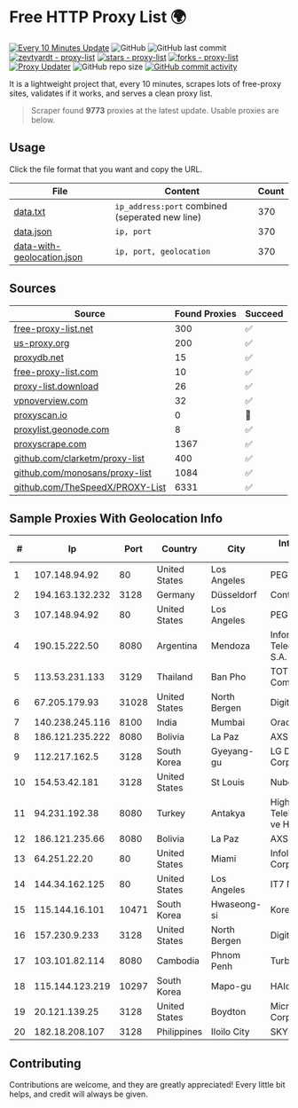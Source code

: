 
# Free HTTP Proxy List 🌍

[![Every 10 Minutes Update](https://github.com/mertguvencli/http-proxy-list/actions/workflows/main.yml/badge.svg?branch=main)](https://github.com/mertguvencli/http-proxy-list/actions/workflows/main.yml)
![GitHub](https://img.shields.io/github/license/mertguvencli/http-proxy-list)
![GitHub last commit](https://img.shields.io/github/last-commit/mertguvencli/http-proxy-list)
[![zevtyardt - proxy-list](https://img.shields.io/static/v1?label=zevtyardt&message=proxy-list&color=blue&logo=github)](https://github.com/zevtyardt/proxy-list "Go to GitHub repo")
[![stars - proxy-list](https://img.shields.io/github/stars/zevtyardt/proxy-list?style=social)](https://github.com/zevtyardt/proxy-list)
[![forks - proxy-list](https://img.shields.io/github/forks/zevtyardt/proxy-list?style=social)](https://github.com/zevtyardt/proxy-list)
[![Proxy Updater](https://github.com/zevtyardt/proxy-list/workflows/Proxy%20Updater/badge.svg)](https://github.com/zevtyardt/proxy-list/actions?query=workflow:"Proxy+Updater")
![GitHub repo size](https://img.shields.io/github/repo-size/zevtyardt/proxy-list)
[![GitHub commit activity](https://img.shields.io/github/commit-activity/m/zevtyardt/proxy-list?logo=commits)](https://github.com/zevtyardt/proxy-list/commits/main)

It is a lightweight project that, every 10 minutes, scrapes lots of free-proxy sites, validates if it works, and serves a clean proxy list.

> Scraper found **9773** proxies at the latest update. Usable proxies are below.

## Usage

Click the file format that you want and copy the URL.

|File|Content|Count|
|----|-------|-----|
|[data.txt](https://raw.githubusercontent.com/mertguvencli/http-proxy-list/main/proxy-list/data.txt)|`ip_address:port` combined (seperated new line)|370|
|[data.json](https://raw.githubusercontent.com/mertguvencli/http-proxy-list/main/proxy-list/data.json)|`ip, port`|370|
|[data-with-geolocation.json](https://raw.githubusercontent.com/mertguvencli/http-proxy-list/main/proxy-list/data-with-geolocation.json)|`ip, port, geolocation`|370|

## Sources

|Source|Found Proxies|Succeed|
|------|-------------|-------|
|[free-proxy-list.net](https://free-proxy-list.net)|300|✅|
|[us-proxy.org](https://www.us-proxy.org)|200|✅|
|[proxydb.net](http://proxydb.net)|15|✅|
|[free-proxy-list.com](https://free-proxy-list.com/?page=&port=&type%5B%5D=http&type%5B%5D=https&up_time=0&search=Search)|10|✅|
|[proxy-list.download](https://www.proxy-list.download/HTTP)|26|✅|
|[vpnoverview.com](https://vpnoverview.com/privacy/anonymous-browsing/free-proxy-servers)|32|✅|
|[proxyscan.io](https://www.proxyscan.io)|0|🚫|
|[proxylist.geonode.com](https://proxylist.geonode.com/api/proxy-list?limit=300&page=1&sort_by=lastChecked&sort_type=desc&protocols=http,https)|8|✅|
|[proxyscrape.com](https://api.proxyscrape.com/v2/?request=displayproxies&protocol=http&timeout=10000&country=all&ssl=all&anonymity=all)|1367|✅|
|[github.com/clarketm/proxy-list](https://raw.githubusercontent.com/clarketm/proxy-list/master/proxy-list-raw.txt)|400|✅|
|[github.com/monosans/proxy-list](https://raw.githubusercontent.com/monosans/proxy-list/main/proxies/http.txt)|1084|✅|
|[github.com/TheSpeedX/PROXY-List](https://raw.githubusercontent.com/TheSpeedX/PROXY-List/master/http.txt)|6331|✅|


## Sample Proxies With Geolocation Info

|#|Ip|Port|Country|City|Internet Service Provider|
|-|--|----|-------|----|-------------------------|
|1|107.148.94.92|80|United States|Los Angeles|PEG TECH INC|
|2|194.163.132.232|3128|Germany|Düsseldorf|Contabo GmbH|
|3|107.148.94.92|80|United States|Los Angeles|PEG TECH INC|
|4|190.15.222.50|8080|Argentina|Mendoza|Informática y Telecomunicaciones S.A.|
|5|113.53.231.133|3129|Thailand|Ban Pho|TOT Public Company Limited|
|6|67.205.179.93|31028|United States|North Bergen|DigitalOcean, LLC|
|7|140.238.245.116|8100|India|Mumbai|Oracle Corporation|
|8|186.121.235.222|8080|Bolivia|La Paz|AXS Bolivia S. A.|
|9|112.217.162.5|3128|South Korea|Gyeyang-gu|LG DACOM Corporation|
|10|154.53.42.181|3128|United States|St Louis|Nubes, LLC|
|11|94.231.192.38|8080|Turkey|Antakya|High Speed Telekomunikasyon ve Hab. Hiz. Ltd. Sti.|
|12|186.121.235.66|8080|Bolivia|La Paz|AXS Bolivia S. A.|
|13|64.251.22.20|80|United States|Miami|Infolink Global Corporation|
|14|144.34.162.125|80|United States|Los Angeles|IT7 Networks Inc|
|15|115.144.16.101|10471|South Korea|Hwaseong-si|Korea Telecom|
|16|157.230.9.233|3128|United States|North Bergen|DigitalOcean, LLC|
|17|103.101.82.114|8080|Cambodia|Phnom Penh|Turbotech CO.|
|18|115.144.123.219|10297|South Korea|Mapo-gu|HAIonNet|
|19|20.121.139.25|3128|United States|Boydton|Microsoft Corporation|
|20|182.18.208.107|3128|Philippines|Iloilo City|SKYBROADBAND|



## Contributing

Contributions are welcome, and they are greatly appreciated! Every
little bit helps, and credit will always be given.

